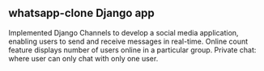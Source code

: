 ## whatsapp-clone Django app

Implemented Django Channels to develop a social media application, enabling users to send and receive messages in real-time.
Online count feature displays number of users online in a particular group.
Private chat: where user can only chat with only one user.
